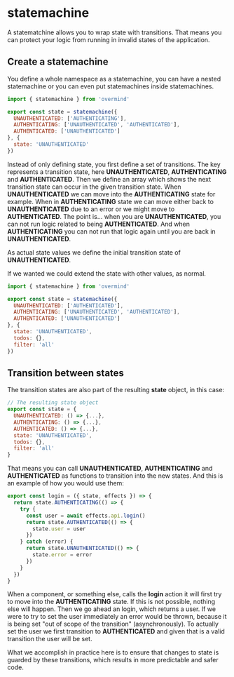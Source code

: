 # statemachine

A statematchine allows you to wrap state with transitions. That means you can protect your logic from running in invalid states of the application.

## Create a statemachine

You define a whole namespace as a statemachine, you can have a nested statemachine or you can even put statemachines inside statemachines.

```javascript
import { statemachine } from 'overmind'

export const state = statemachine({
  UNAUTHENTICATED: ['AUTHENTICATING'],
  AUTHENTICATING: ['UNAUTHENTICATED', 'AUTHENTICATED'],
  AUTHENTICATED: ['UNAUTHENTICATED']
}, {
  state: 'UNAUTHENTICATED'
})
```

Instead of only defining state, you first define a set of transitions. The key represents a transition state, here **UNAUTHENTICATED**, **AUTHENTICATING** and **AUTHENTICATED**. Then we define an array which shows the next transition state can occur in the given transition state. When **UNAUTHENTICATED** we can move into the **AUTHENTICATING** state for example. When in **AUTHENTICATING** state we can move either back to **UNAUTHENTICATED** due to an error or we might move to **AUTHENTICATED**. The point is... when you are **UNAUTHENTICATED**, you can not run logic related to being **AUTHENTICATED**. And when **AUTHENTICATING** you can not run that logic again until you are back in **UNAUTHENTICATED**. 

As actual state values we define the initial transition state of **UNAUTHENTICATED**.

If we wanted we could extend the state with other values, as normal.

```javascript
import { statemachine } from 'overmind'

export const state = statemachine({
  UNAUTHENTICATED: ['AUTHENTICATED'],
  AUTHENTICATING: ['UNAUTHENTICATED', 'AUTHENTICATED'],
  AUTHENTICATED: ['UNAUTHENTICATED']
}, {
  state: 'UNAUTHENTICATED',
  todos: {},
  filter: 'all'
})
```

## Transition between states

The transition states are also part of the resulting **state** object, in this case:

```javascript
// The resulting state object
export const state = {
  UNAUTHENTICATED: () => {...},
  AUTHENTICATING: () => {...},
  AUTHENTICATED: () => {...},
  state: 'UNAUTHENTICATED',
  todos: {},
  filter: 'all'
}
```

That means you can call **UNAUTHENTICATED**, **AUTHENTICATING** and **AUTHENTICATED** as functions to transition into the new states. And this is an example of how you would use them:

```javascript
export const login = ({ state, effects }) => {
  return state.AUTHENTICATING(() => {
    try {
      const user = await effects.api.login()
      return state.AUTHENTICATED(() => {
        state.user = user
      })
    } catch (error) {
      return state.UNAUTHENTICATED(() => {
        state.error = error
      })
    }
  })
}
```

When a component, or something else, calls the **login** action it will first try to move into the **AUTHENTICATING** state. If this is not possible, nothing else will happen. Then we go ahead an login, which returns a user. If we were to try to set the user immediately an error would be thrown, because it is being set "out of scope of the transition" \(asynchronously\). To actually set the user we first transition to **AUTHENTICATED** and given that is a valid transition the user will be set.

What we accomplish in practice here is to ensure that changes to state is guarded by these transitions, which results in more predictable and safer code.

